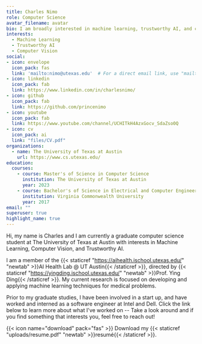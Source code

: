 ```yaml
---
title: Charles Nimo
role: Computer Science
avatar_filename: avatar
bio: I am broadly interested in machine learning, trustworthy AI, and computer vision.
interests:
  - Machine Learning
  - Trustworthy AI
  - Computer Vision 
social:
- icon: envelope
  icon_pack: fas
  link: 'mailto:nimo@utexas.edu'  # For a direct email link, use "mailto:test@example.org".
- icon: linkedin
  icon_pack: fab
  link: https://www.linkedin.com/in/charlesnimo/
- icon: github
  icon_pack: fab
  link: https://github.com/princenimo
- icon: youtube
  icon_pack: fab
  link: https://www.youtube.com/channel/UCHITkH4AzxGocv_SdaZso0Q
- icon: cv
  icon_pack: ai
  link: "files/CV.pdf"
organizations:
  - name: The University of Texas at Austin
    url: https://www.cs.utexas.edu/
education:
  courses:
    - course: Master's of Science in Computer Science
      institution: The University of Texas at Austin
      year: 2023
    - course: Bachelor's of Science in Electrical and Computer Engineering
      institution: Virginia Commonwealth University
      year: 2017
email: ""
superuser: true
highlight_name: true
---
```


Hi, my name is Charles and I am currently a graduate computer science student at The University of Texas at Austin with interests in Machine Learning, Computer Vision, and Trustworthy AI.




I am a member of the 
{{< staticref "https://aihealth.ischool.utexas.edu/" "newtab" >}}AI Health Lab @ UT Austin{{< /staticref >}}, directed by {{< staticref "https://yingding.ischool.utexas.edu/" "newtab" >}}Prof. Ying Ding{{< /staticref >}}. 
My current research is focused on developing and applying machine learning techniques for medical problems.

Prior to my graduate studies, I have been involved in a start up, and have worked and interned as a software engineer at Intel and Dell. Click the link below to learn more about what I've worked on -- Take a look around and if you find something that interests you, feel free to reach out!


{{< icon name="download" pack="fas" >}} Download my {{< staticref "uploads/resume.pdf" "newtab" >}}resumé{{< /staticref >}}.
